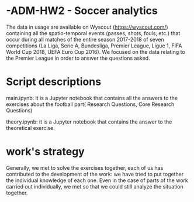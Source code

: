 # -ADM-HW2 - Soccer analytics
The data in usage are available on Wyscout (https://wyscout.com/) containing all the spatio-temporal events (passes, shots, fouls, etc.) that occur during all matches of the entire season 2017-2018 of seven competitions (La Liga, Serie A, Bundesliga, Premier League, Ligue 1, FIFA World Cup 2018, UEFA Euro Cup 2016). We focused on the data relating to the Premier League in order to answer the questions asked.

# Script descriptions
main.ipynb: it is a Jupyter notebook that contains all the answers to the exercises about the football part( Research Questions, Core Research Questions)

theory.ipynb: it is a Jupyter notebook that contains the answer to the theoretical exercise.

# work's strategy
Generally, we met to solve the exercises together, each of us has contributed to the development of the work: we have tried to put together the individual knowledge of each one. Even in the case of parts of the work carried out individually, we met so that we could still analyze the situation together.
